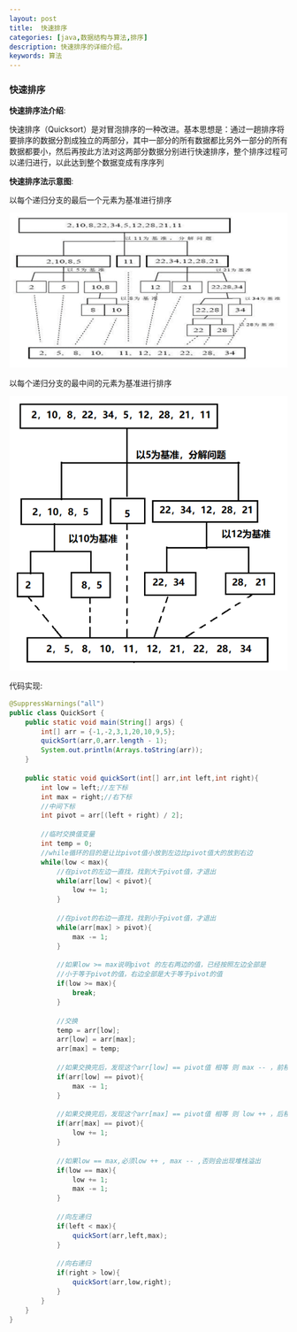 ```yaml
---
layout: post
title:  快速排序
categories: [java,数据结构与算法,排序]
description: 快速排序的详细介绍。
keywords: 算法
---
```


### 快速排序

**快速排序法介绍**:

快速排序（Quicksort）是对冒泡排序的一种改进。基本思想是：通过一趟排序将要排序的数据分割成独立的两部分，其中一部分的所有数据都比另外一部分的所有数据都要小，然后再按此方法对这两部分数据分别进行快速排序，整个排序过程可以递归进行，以此达到整个数据变成有序序列

**快速排序法示意图**:

以每个递归分支的最后一个元素为基准进行排序

![](https://raw.githubusercontent.com/PigPigLetsGo/imeages/master/202309161902712.png)

以每个递归分支的最中间的元素为基准进行排序

![](https://raw.githubusercontent.com/PigPigLetsGo/imeages/master/202309161902376.png)

代码实现:

```java
@SuppressWarnings("all")
public class QuickSort {
    public static void main(String[] args) {
        int[] arr = {-1,-2,3,1,20,10,9,5};
        quickSort(arr,0,arr.length - 1);
        System.out.println(Arrays.toString(arr));
    }

    public static void quickSort(int[] arr,int left,int right){
        int low = left;//左下标
        int max = right;//右下标
        //中间下标
        int pivot = arr[(left + right) / 2];

        //临时交换值变量
        int temp = 0;
        //while循环的目的是让比pivot值小放到左边比pivot值大的放到右边
        while(low < max){
            //在pivot的左边一直找，找到大于pivot值，才退出
            while(arr[low] < pivot){
                low += 1;
            }

            //在pivot的右边一直找，找到小于pivot值，才退出
            while(arr[max] > pivot){
                max -= 1;
            }

            //如果low >= max说明pivot 的左右两边的值，已经按照左边全部是
            //小于等于pivot的值，右边全部是大于等于pivot的值
            if(low >= max){
                break;
            }

            //交换
            temp = arr[low];
            arr[low] = arr[max];
            arr[max] = temp;

            //如果交换完后，发现这个arr[low] == pivot值 相等 则 max -- ，前移
            if(arr[low] == pivot){
                max -= 1;
            }

            //如果交换完后，发现这个arr[max] == pivot值 相等 则 low ++ ，后移
            if(arr[max] == pivot){
                low += 1;
            }

            //如果low == max,必须low ++ , max -- ,否则会出现堆栈溢出
            if(low == max){
                low += 1;
                max -= 1;
            }

            //向左递归
            if(left < max){
                quickSort(arr,left,max);
            }

            //向右递归
            if(right > low){
                quickSort(arr,low,right);
            }
        }
    }
}
```